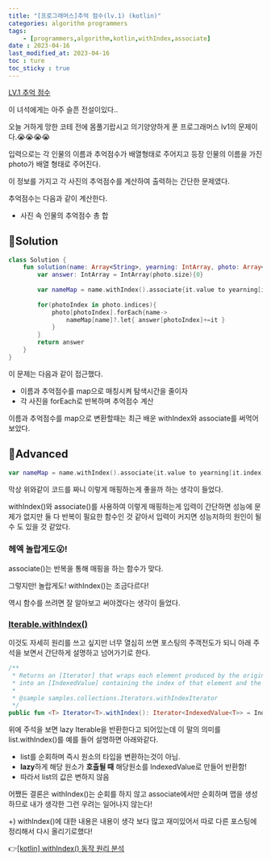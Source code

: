 ```yaml
---
title: "[프로그래머스]추억 점수(lv.1) (kotlin)"
categories: algorithm programmers
tags:
    - [programmers,algorithm,kotlin,withIndex,associate]
date : 2023-04-16
last_modified_at: 2023-04-16
toc : ture
toc_sticky : true
---
```


[LV.1 추억 점수](https://school.programmers.co.kr/learn/courses/30/lessons/176963)

이 녀석에게는 아주 슬픈 전설이있다..

오늘 거하게 망한 코테 전에 몸풀기랍시고 의기양양하게 푼 프로그래머스 lv1의 문제이다.😭😭😭😭 

입력으로는 각 인물의 이름과 추억점수가 배열형태로 주어지고 등장 인물의 이름을 가진 photo가 배열 형태로 주어진다.

 이 정보를 가지고 각 사진의 추억점수를 계산하여 출력하는 간단한 문제였다.

추억점수는 다음과 같이 계산한다.

- 사진 속 인물의 추억점수 총 합

## 🙌Solution

```kotlin
class Solution {
    fun solution(name: Array<String>, yearning: IntArray, photo: Array<Array<String>>): IntArray {
        var answer: IntArray = IntArray(photo.size){0}
        
        var nameMap = name.withIndex().associate{it.value to yearning[it.index]}
        
        for(photoIndex in photo.indices){
            photo[photoIndex].forEach{name->
                nameMap[name]?.let{ answer[photoIndex]+=it }
            }
        }
        return answer
    }
}
```

이 문제는 다음과 같이 접근했다.

- 이름과 추억점수를 map으로 매칭시켜 탐색시간을 줄이자
- 각 사진을 forEach로 반복하며 추억점수 계산

이름과 추억점수를 map으로 변환할때는 최근 배운 withIndex와 associate를 써먹어 보았다.

## 🚀Advanced

```kotlin
var nameMap = name.withIndex().associate{it.value to yearning[it.index]}
```

막상 위와같이 코드를 짜니 이렇게 매핑하는게 좋을까 하는 생각이 들었다.

withIndex()와 associate()를 사용하여 이렇게 매핑하는게 입력이 간단하면 성능에 문제가 없지만 둘 다 반복이 필요한 함수인 것 같아서 입력이 커지면 성능저하의 원인이 될 수 도 있을 것 같았다.

### 헤엑 놀랍게도😮!

associate()는 반복을 통해 매핑을 하는 함수가 맞다.

그렇지만! 놀랍게도! withIndex()는 조금다르다!

역시 함수를 쓰려면 잘 알아보고 써야겠다는 생각이 들었다.

### [Iterable.withIndex()](https://kotlinlang.org/api/latest/jvm/stdlib/kotlin.collections/with-index.html)

이것도 자세히 원리를 쓰고 싶지만 너무 열심히 쓰면 포스팅의 주객전도가 되니 아래 주석을 보면서 간단하게 설명하고 넘어가기로 한다.

```kotlin
/**
 * Returns an [Iterator] that wraps each element produced by the original iterator
 * into an [IndexedValue] containing the index of that element and the element itself.
 *
 * @sample samples.collections.Iterators.withIndexIterator
 */
public fun <T> Iterator<T>.withIndex(): Iterator<IndexedValue<T>> = IndexingIterator(this)
```

위에 주석을 보면 lazy Iterable을 반환한다고 되어있는데 이 말의 의미를 list.withIndex()를 예를 들어 설명하면 아래와같다.

- list를 순회하며 즉시 원소의 타입을 변환하는것이 아님.
- **lazy**하게 해당 원소가 **호출될 때** 해당원소를 IndexedValue로 만들어 반환함!
- 따라서 list의 값은 변하지 않음

어쨌든 결론은 withIndex()는 순회를 하지 않고 associate에서만 순회하며 맵을 생성하므로 내가 생각한 그런 우려는 일어나지 않는다!

+) withIndex()에 대한 내용은 내용이 생각 보다 많고 재미있어서 따로 다른 포스팅에 정리해서 다시 올리기로했다!

👉[[kotlin] withIndex() 동작 원리 분석](https://gogumac.github.io/kotlin/kotlin-withIndex/)